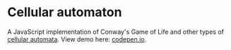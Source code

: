 # Cellular automaton

A JavaScript implementation of Conway's Game of Life and other types of [cellular automata](https://en.wikipedia.org/wiki/Cellular_automaton). View demo here: [codepen.io](https://codepen.io/mnbond/pen/MYgQbqX).
